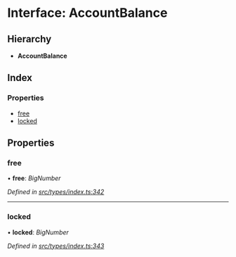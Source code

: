# Interface: AccountBalance

## Hierarchy

* **AccountBalance**

## Index

### Properties

* [free](_src_types_index_.accountbalance.md#free)
* [locked](_src_types_index_.accountbalance.md#locked)

## Properties

###  free

• **free**: *BigNumber*

*Defined in [src/types/index.ts:342](https://github.com/PolymathNetwork/polymesh-sdk/blob/6f0a424/src/types/index.ts#L342)*

___

###  locked

• **locked**: *BigNumber*

*Defined in [src/types/index.ts:343](https://github.com/PolymathNetwork/polymesh-sdk/blob/6f0a424/src/types/index.ts#L343)*
